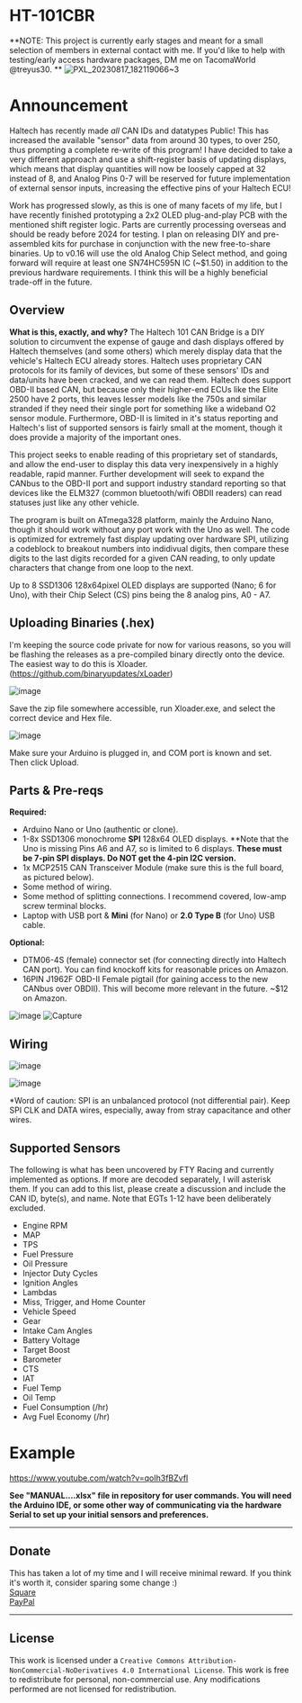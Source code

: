 # HT-101CBR
**NOTE: This project is currently early stages and meant for a small selection of members in external contact with me. If you'd like to help with testing/early access hardware packages, DM me on TacomaWorld @treyus30. **
![PXL_20230817_182119066~3](https://github.com/treyus30/HT-101CBR/assets/136277393/47412e7d-a376-46a8-88b0-59214c891d1a)


# Announcement
Haltech has recently made _all_ CAN IDs and datatypes Public! This has increased the available "sensor" data from around 30 types, to over 250, thus prompting a complete re-write of this program! 
I have decided to take a very different approach and use a shift-register basis of updating displays, which means that display quantities will now be loosely capped at 32 instead of 8, and Analog Pins 0-7 will be reserved for future implementation of external sensor inputs, increasing the effective pins of your Haltech ECU!

Work has progressed slowly, as this is one of many facets of my life, but I have recently finished prototyping a 2x2 OLED plug-and-play PCB with the mentioned shift register logic. Parts are currently processing overseas and should be ready before 2024 for testing. I plan on releasing DIY and pre-assembled kits for purchase in conjunction with the new free-to-share binaries. Up to v0.16 will use the old Analog Chip Select method, and going forward will require at least one SN74HC595N IC (~$1.50) in addition to the previous hardware requirements. I think this will be a highly beneficial trade-off in the future. 

## Overview
**What is this, exactly, and why?**
The Haltech 101 CAN Bridge is a DIY solution to circumvent the expense of gauge and dash displays offered by Haltech themselves (and some others) which merely display data that the vehicle's Haltech ECU already stores. Haltech uses proprietary CAN protocols for its family of devices, but some of these sensors' IDs and data/units have been cracked, and we can read them. Haltech does support OBD-II based CAN, but because only their higher-end ECUs like the Elite 2500 have 2 ports, this leaves lesser models like the 750s and similar stranded if they need their single port for something like a wideband O2 sensor module. Furthermore, OBD-II is limited in it's status reporting and Haltech's list of supported sensors is fairly small at the moment, though it does provide a majority of the important ones. 

This project seeks to enable reading of this proprietary set of standards, and allow the end-user to display this data very inexpensively in a highly readable, rapid manner. Further development will seek to expand the CANbus to the OBD-II port and support industry standard reporting so that devices like the ELM327 (common bluetooth/wifi OBDII readers) can read statuses just like any other vehicle.

The program is built on ATmega328 platform, mainly the Arduino Nano, though it should work without any port work with the Uno as well. The code is optimized for extremely fast display updating over hardware SPI, utilizing a codeblock to breakout numbers into indidivual digits, then compare these digits to the last digits recorded for a given CAN reading, to only update characters that change from one loop to the next. 

Up to 8 SSD1306 128x64pixel OLED displays are supported (Nano; 6 for Uno), with their Chip Select (CS) pins being the 8 analog pins, A0 - A7. 

## Uploading Binaries (.hex)
I'm keeping the source code private for now for various reasons, so you will be flashing the releases as a pre-compiled binary directly onto the device. The easiest way to do this is Xloader. (https://github.com/binaryupdates/xLoader)

![image](https://github.com/treyus30/HT-101CBR/assets/136277393/461253f2-5f9f-4130-843d-aaec86dda0bb)

Save the zip file somewhere accessible, run Xloader.exe, and select the correct device and Hex file. 

![image](https://github.com/treyus30/HT-101CBR/assets/136277393/adf06e8c-4121-4211-802e-b4623bbf302f)

Make sure your Arduino is plugged in, and COM port is known and set. Then click Upload. 

## Parts & Pre-reqs

**Required:**
- Arduino Nano or Uno (authentic or clone).
- 1-8x SSD1306 monochrome **SPI** 128x64 OLED displays. **Note that the Uno is missing Pins A6 and A7, so is limited to 6 displays. **These must be 7-pin SPI displays. Do NOT get the 4-pin I2C version.**
- 1x MCP2515 CAN Transceiver Module (make sure this is the full board, as pictured below).
- Some method of wiring.
- Some method of splitting connections. I recommend covered, low-amp screw terminal blocks.
- Laptop with USB port & **Mini** (for Nano) or **2.0 Type B** (for Uno) USB cable. 
  
**Optional:**
- DTM06-4S (female) connector set (for connecting directly into Haltech CAN port). You can find knockoff kits for reasonable prices on Amazon.
- 16PIN J1962F OBD-II Female pigtail (for gaining access to the new CANbus over OBDII). This will become more relevant in the future. ~$12 on Amazon. 

![image](https://github.com/treyus30/HT-101CBR/assets/136277393/64dd7140-89de-436d-ac0f-f3dddb5633d8) ![Capture](https://github.com/treyus30/HT-101CBR/assets/136277393/be5876b0-9810-407e-9b40-d968fcf0984e)



## Wiring
![image](https://github.com/treyus30/HT-101CBR/assets/136277393/f193cb99-d602-4b6f-9f1d-fdcd29ef7cde)

![image](https://github.com/treyus30/HT-101CBR/assets/136277393/7e3e6e5f-cf13-4c77-99e8-f6e3c9581b88)

*Word of caution: SPI is an unbalanced protocol (not differential pair). Keep SPI CLK and DATA wires, especially, away from stray capacitance and other wires. 

## Supported Sensors
The following is what has been uncovered by FTY Racing and currently implemented as options. If more are decoded separately, I will asterisk them. If you can add to this list, please create a discussion and include the CAN ID, byte(s), and name. Note that EGTs 1-12 have been deliberately excluded. 
- Engine RPM
- MAP
- TPS
- Fuel Pressure
- Oil Pressure
- Injector Duty Cycles
- Ignition Angles
- Lambdas
- Miss, Trigger, and Home Counter
- Vehicle Speed
- Gear
- Intake Cam Angles
- Battery Voltage
- Target Boost
- Barometer
- CTS
- IAT
- Fuel Temp
- Oil Temp
- Fuel Consumption (/hr)
- Avg Fuel Economy (/hr)

# Example
https://www.youtube.com/watch?v=qoIh3fBZvfI

**See "MANUAL....xlsx" file in repository for user commands. You will need the Arduino IDE, or some other way of communicating via the hardware Serial to set up your initial sensors and preferences.**

---

## Donate
This has taken a lot of my time and I will receive minimal reward. If you think it's worth it, consider sparing some change :) <br>
<a href ="https://tcarpenterprises.square.site/product/help-support-my-work-tip-me/1?cs=true&cst=popular">Square</a><br>
<a href ="https://paypal.me/TCarpEnterprises?country.x=US&locale.x=en_US">PayPal</a>

---

## License
This work is licensed under a `Creative Commons Attribution-NonCommercial-NoDerivatives 4.0 International License`.
This work is free to redistribute for personal, non-commercial use. Any modifications performed are not licensed for redistribution. 
